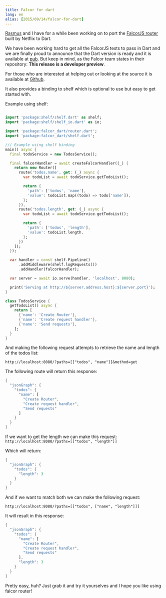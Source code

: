 ```yaml
---
title: Falcor for dart
lang: en
alias: [2015/09/14/falcor-for-dart]
---
```


[Rasmus](https://rasmus.eneman.eu) and I have for a while been working on to port the
[FalcorJS router](http://netflix.github.io/falcor) built by Netflix to Dart.

We have been working hard to get all the FalcorJS tests to pass in Dart and we are finally
proud to announce that the Dart version is ready and it is available at
[pub](https://pub.dartlang.org/packages/falcor_dart). But keep in mind, as the Falcor team states
in their repository: **This release is a developer preview**.

For those who are interested at helping out or looking at the source it is available at [Github](https://github.com/Pajn/falcor_dart).

It also provides a binding to shelf which is optional to use but easy to get started with.

Example using shelf:
```dart

import 'package:shelf/shelf.dart' as shelf;
import 'package:shelf/shelf_io.dart' as io;

import 'package:falcor_dart/router.dart';
import 'package:falcor_dart/shelf.dart';

/// Example using shelf binding
main() async {
  final todoService = new TodosService();

  final falcorHandler = await createFalcorHandler((_) {
    return new Router([
      route('todos.name', get: (_) async {
        var todoList = await todoService.getTodoList();

        return {
          'path': ['todos', 'name'],
          'value': todoList.map((todo) => todo['name']),
        };
      }),
      route('todos.length', get: (_) async {
        var todoList = await todoService.getTodoList();

        return {
          'path': ['todos', 'length'],
          'value': todoList.length,
        };
      })
    ]);
  });

  var handler = const shelf.Pipeline()
      .addMiddleware(shelf.logRequests())
      .addHandler(falcorHandler);

  var server = await io.serve(handler, 'localhost', 8080);

  print('Serving at http://${server.address.host}:${server.port}');
}

class TodosService {
  getTodoList() async {
    return [
      {'name': 'Create Router'},
      {'name': 'Create request handler'},
      {'name': 'Send requests'},
    ];
  }
}
```

And making the following request attempts to retrieve the name and length of the todos list:

`http://localhost:8080/?paths=[["todos", "name"]]&method=get`

The following route will return this response:
```dart
{
  "jsonGraph": {
    "todos": {
      "name": [
        "Create Router",
        "Create request handler",
        "Send requests"
      ]
    }
  }
}
```

If we want to get the length we can make this request:
`http://localhost:8080/?paths=[["todos", "length"]]`

Which will return:
```dart
{
  "jsonGraph": {
    "todos": {
      "length": 3
    }
  }
}
```

And if we want to match both we can make the following request:

`http://localhost:8080/?paths=[["todos", ["name", "length"]]]`

It will result in this response:
```dart
{
  "jsonGraph": {
    "todos": {
      "name": [
        "Create Router",
        "Create request handler",
        "Send requests"
      ],
      "length": 3
    }
  }
}
```

Pretty easy, huh? Just grab it and try it yourselves and I hope you like using falcor router!
